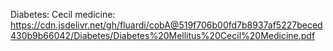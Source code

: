 Diabetes:
Cecil medicine: https://cdn.jsdelivr.net/gh/fluardi/cobA@519f706b00fd7b8937af5227beced430b9b66042/Diabetes/Diabetes%20Mellitus%20Cecil%20Medicine.pdf

